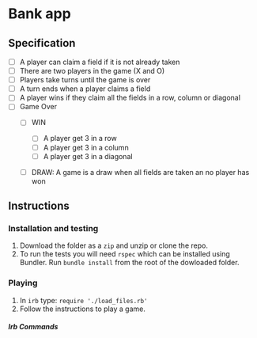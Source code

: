# Bank app

## Specification

- [ ] A player can claim a field if it is not already taken
- [ ] There are two players in the game (X and O)
- [ ] Players take turns until the game is over
- [ ] A turn ends when a player claims a field
- [ ] A player wins if they claim all the fields in a row, column or diagonal
- [ ] Game Over
  - [ ] WIN
    - [ ] A player get 3 in a row
    - [ ] A player get 3 in a column
    - [ ] A player get 3 in a diagonal
  - [ ] DRAW: A game is a draw when all fields are taken an no player has won



## Instructions

### Installation and testing

1. Download the folder as a `zip` and unzip or clone the repo.
2. To run the tests you will need `rspec` which can be installed using Bundler. Run `bundle install` from the root of the dowloaded folder.

### Playing

1. In `irb` type: `require './load_files.rb'`
2. Follow the instructions to play a game.

##### Irb Commands
